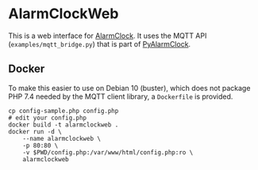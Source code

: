 # AlarmClockWeb
This is a web interface for [AlarmClock][AlarmClock]. It uses the MQTT API
(`examples/mqtt_bridge.py`) that is part of [PyAlarmClock][PyAlarmClock].


## Docker
To make this easier to use on Debian 10 (buster), which does not package PHP
7.4 needed by the MQTT client library, a `Dockerfile` is provided.
```
cp config-sample.php config.php
# edit your config.php
docker build -t alarmclockweb .
docker run -d \
    --name alarmclockweb \
    -p 80:80 \
    -v $PWD/config.php:/var/www/html/config.php:ro \
    alarmclockweb
```


[AlarmClock]: https://github.com/ondras12345/AlarmClock
[PyAlarmClock]: https://github.com/ondras12345/PyAlarmClock
